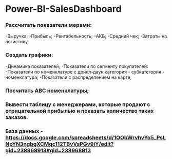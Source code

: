 # Power-BI-SalesDashboard

### Рассчитать показатели мерами:
-Выручка;
-Прибыль;
-Рентабельность;
-АКБ;
-Средний чек;
-Затраты на логистику

### Создать графики:
-Динамика показателей;
-Показатели по сегменту покупателей:
-Показатели по номенклатуре с дрилл-даун категория - субкатегория - номенклатура;
-Показатели с распределением на карте;
### Посчитать АВС номенклатуры;
### Вывести таблицу с менеджерами, которые продают с отрицательной прибылью и показать количество таких заказов.

### База данных - https://docs.google.com/spreadsheets/d/1OObWrvhvYo5_PsLNpYN3ngbgXCMqc112TBvVsPGv9iY/edit?gid=238968913#gid=238968913
